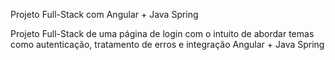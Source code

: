 Projeto Full-Stack com Angular + Java Spring

Projeto Full-Stack de uma página de login com o intuito de abordar temas como autenticação, tratamento de erros e integração Angular + Java Spring

